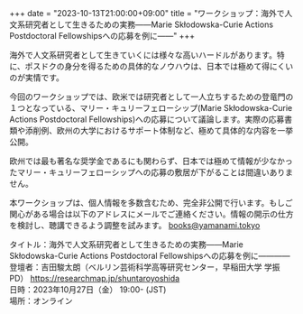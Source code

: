 +++
date = "2023-10-13T21:00:00+09:00"
title = "ワークショップ：海外で人文系研究者として生きるための実務——Marie Skłodowska-Curie Actions Postdoctoral Fellowshipsへの応募を例に——"
+++

海外で人文系研究者として生きていくには様々な高いハードルがあります。特に、ポスドクの身分を得るための具体的なノウハウは、日本では極めて得にくいのが実情です。

今回のワークショップでは、欧米では研究者として一人立ちするための登竜門の１つとなっている、マリー・キュリーフェローシップ(Marie Skłodowska-Curie Actions Postdoctoral Fellowships)への応募について議論します。実際の応募書類や添削例、欧州の大学におけるサポート体制など、極めて具体的な内容を一挙公開。

欧州では最も著名な奨学金であるにも関わらず、日本では極めて情報が少なかったマリー・キュリーフェローシップへの応募の敷居が下がることは間違いありません。

本ワークショップは、個人情報を多数含むため、完全非公開で行います。もしご関心がある場合は以下のアドレスにメールでご連絡ください。情報の開示の仕方を検討し、聴講できるよう調整を試みます。
books@yamanami.tokyo


タイトル：海外で人文系研究者として生きるための実務——Marie Skłodowska-Curie Actions Postdoctoral Fellowshipsへの応募を例に———— </br>
登壇者：吉田駿太朗（ベルリン芸術科学高等研究センター，早稲田大学 学振PD） https://researchmap.jp/shuntaroyoshida </br>
日時：2023年10月27日（金） 19:00- (JST) </br>
場所：オンライン

